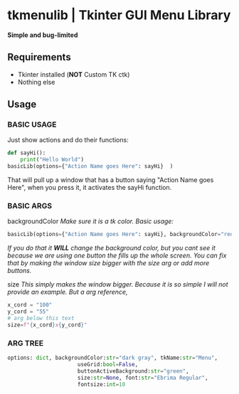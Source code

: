 # tkmenulib | Tkinter GUI Menu Library
**Simple and bug-limited**
## Requirements
- Tkinter installed (**NOT** Custom TK ctk)
- Nothing else




## Usage



### BASIC USAGE
Just show actions and do their functions:
```python
def sayHi():
    print("Hello World")
basicLib(options={"Action Name goes Here": sayHi}  )
```
That will pull up a window that has a button saying "Action Name goes Here", when you press it, it activates the sayHi function.






### BASIC ARGS
backgroundColor
*Make sure it is a tk color. Basic usage:*
```py
basicLib(options={"Action Name goes Here": sayHi}, backgroundColor="red")
```
*If you do that it* ***WILL*** *change the background color, but you cant see it because we are using one button the fills up the whole screen. You can fix that by making the window size bigger with the size arg or add more buttons.*





size
*This simply makes the window bigger. Because it is so simple I will not provide an example. But a arg reference,*
```python
x_cord = "100"
y_cord = "55"
# arg below this text
size=f"{x_cord}x{y_cord}"
```





### ARG TREE
```python
options: dict, backgroundColor:str="dark gray", tkName:str="Menu",
                      useGrid:bool=False,
                      buttonActiveBackground:str="green",
                      size:str=None, font:str="Ebrima Regular",
                      fontsize:int=10
```
